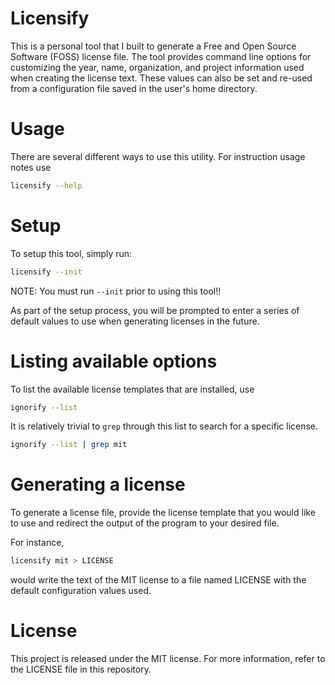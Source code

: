 # Licensify
This is a personal tool that I built to generate a Free and Open Source Software
(FOSS) license file. The tool provides command line options for customizing the 
year, name, organization, and project information used when creating the license
text. These values can also be set and re-used from a configuration file saved
in the user's home directory.

# Usage
There are several different ways to use this utility. For instruction usage notes
use

```bash
licensify --help
```

# Setup
To setup this tool, simply run: 

```bash
licensify --init
```

NOTE: You must run `--init` prior to using this tool!!

As part of the setup process, you will be prompted to enter a series of default
values to use when generating licenses in the future.

# Listing available options
To list the available license templates that are installed, use

```bash
ignorify --list
```

It is relatively trivial to `grep` through this list to search for a specific 
license.

```bash 
ignorify --list | grep mit
```

# Generating a license
To generate a license file, provide the license template that you would like to
use and redirect the output of the program to your desired file. 

For instance,

```bash
licensify mit > LICENSE
```

would write the text of the MIT license to a file named LICENSE with the default
configuration values used.

# License
This project is released under the MIT license. For more information, refer to
the LICENSE file in this repository.
